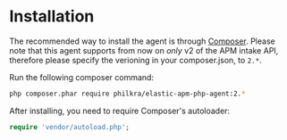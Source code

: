 # Installation
The recommended way to install the agent is through [Composer](http://getcomposer.org).
Please note that this agent supports from now on *only* v2 of the APM intake API, therefore please specify the verioning in your composer.json, to `2.*`.

Run the following composer command:

```bash
php composer.phar require philkra/elastic-apm-php-agent:2.*
```

After installing, you need to require Composer's autoloader:

```php
require 'vendor/autoload.php';
```